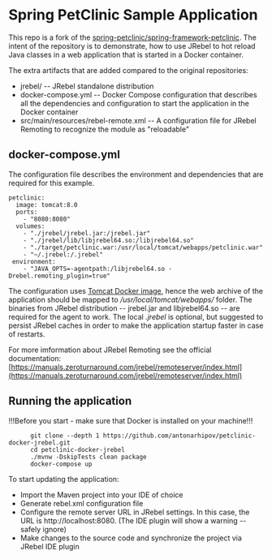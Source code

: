 # Spring PetClinic Sample Application

This repo is a fork of the [spring-petclinic/spring-framework-petclinic](https://github.com/spring-petclinic/spring-framework-petclinic).
The intent of the repository is to demonstrate, how to use JRebel to hot reload Java classes in a web application that is started in a Docker container.

The extra artifacts that are added compared to the original repositories:
* jrebel/ -- JRebel standalone distribution
* docker-compose.yml -- Docker Compose configuration that describes all the dependencies and configuration to start the application in the Docker container
* src/main/resources/rebel-remote.xml -- A configuration file for JRebel Remoting to recognize the module as "reloadable"

## docker-compose.yml

The configuration file describes the environment and dependencies that are required for this example.

```
petclinic:
  image: tomcat:8.0
  ports:
    - "8080:8080"
  volumes:
    - "./jrebel/jrebel.jar:/jrebel.jar"
    - "./jrebel/lib/libjrebel64.so:/libjrebel64.so"
    - "./target/petclinic.war:/usr/local/tomcat/webapps/petclinic.war"
    - "~/.jrebel:/.jrebel"
 environment:
    - "JAVA_OPTS=-agentpath:/libjrebel64.so -Drebel.remoting_plugin=true"
 ```
The configuration uses [Tomcat Docker image](https://hub.docker.com/_/tomcat/), hence the web archive of the application should be mapped to */usr/local/tomcat/webapps/* folder. The binaries from JRebel distribution -- jrebel.jar and libjrebel64.so -- are required for the agent to work. The local *.jrebel* is optional, but suggested to persist JRebel caches in order to make the application startup faster in case of restarts.

For more imformation about JRebel Remoting see the official documentation: [https://manuals.zeroturnaround.com/jrebel/remoteserver/index.html](https://manuals.zeroturnaround.com/jrebel/remoteserver/index.html)

## Running the application

!!!Before you start - make sure that Docker is installed on your machine!!!

```
      git clone --depth 1 https://github.com/antonarhipov/petclinic-docker-jrebel.git
      cd petclinic-docker-jrebel
      ./mvnw -DskipTests clean package
      docker-compose up
```
To start updating the application:
* Import the Maven project into your IDE of choice
* Generate rebel.xml configuration file
* Configure the remote server URL in JRebel settings. In this case, the URL is http://localhost:8080. (The IDE plugin will show a warning -- safely ignore)
* Make changes to the source code and synchronize the project via JRebel IDE plugin









